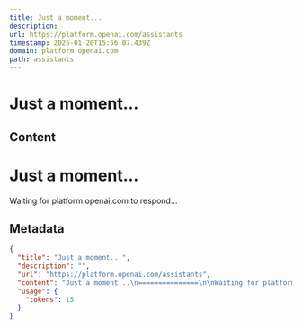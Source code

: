 ```yaml
---
title: Just a moment...
description: 
url: https://platform.openai.com/assistants
timestamp: 2025-01-20T15:56:07.439Z
domain: platform.openai.com
path: assistants
---
```


# Just a moment...



## Content

Just a moment...
===============

Waiting for platform.openai.com to respond...

## Metadata

```json
{
  "title": "Just a moment...",
  "description": "",
  "url": "https://platform.openai.com/assistants",
  "content": "Just a moment...\n===============\n\nWaiting for platform.openai.com to respond...",
  "usage": {
    "tokens": 15
  }
}
```
